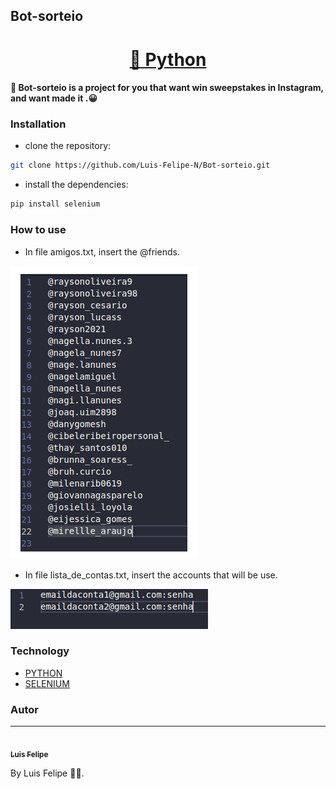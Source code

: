 ## Bot-sorteio

<h1 align="center">
    <a href="https://www.python.org/"> 🔗 Python </a>
</h1>
             
#### :rocket: Bot-sorteio is a project for you that want win sweepstakes in Instagram, and want made it .:grinning:

### Installation

- clone the repository:

```sh
git clone https://github.com/Luis-Felipe-N/Bot-sorteio.git
```

- install the dependencies:

```sh
pip install selenium
```


### How to use


- In file amigos.txt, insert the @friends.

<img src="/assets/exemplo1.png">

- In file lista_de_contas.txt, insert the accounts that will be use.

<img src="/assets/exemplo2.png">

### Technology

- [PYTHON](https://www.python.org/)
- [SELENIUM](https://www.selenium.dev/)

### Autor
---
<a href="">
 <img style="border-radius: 50px;" src="/photo.jpg" width="100px;" alt=""/>
 <br />
 <sub><b>Luis Felipe</b></sub>
 </a>  <br>


By Luis Felipe 🤙🏾.
